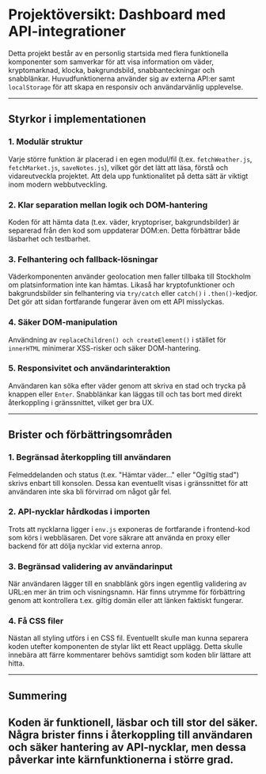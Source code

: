 # Projektöversikt: Dashboard med API-integrationer

Detta projekt består av en personlig startsida med flera funktionella komponenter som samverkar för att visa information om väder, kryptomarknad, klocka, bakgrundsbild, snabbanteckningar och snabblänkar. Huvudfunktionerna använder sig av externa API:er samt `localStorage` för att skapa en responsiv och användarvänlig upplevelse.

---

## Styrkor i implementationen

### 1. **Modulär struktur**
Varje större funktion är placerad i en egen modul/fil (t.ex. `fetchWeather.js`, `fetchMarket.js`, `saveNotes.js`), vilket gör det lätt att läsa, förstå och vidareutveckla projektet. Att dela upp funktionalitet på detta sätt är viktigt inom modern webbutveckling.

### 2. **Klar separation mellan logik och DOM-hantering**
Koden för att hämta data (t.ex. väder, kryptopriser, bakgrundsbilder) är separerad från den kod som uppdaterar DOM:en. Detta förbättrar både läsbarhet och testbarhet.

### 3. **Felhantering och fallback-lösningar**
Väderkomponenten använder geolocation men faller tillbaka till Stockholm om platsinformation inte kan hämtas. Likaså har kryptofunktioner och bakgrundsbilder sin felhantering via `try/catch` eller `catch()` i `.then()`-kedjor. Det gör att sidan fortfarande fungerar även om ett API misslyckas.

### 4. **Säker DOM-manipulation**
Användning av `replaceChildren() och createElement()` i stället för `innerHTML` minimerar XSS-risker och säker DOM-hantering.

### 5. **Responsivitet och användarinteraktion**
Användaren kan söka efter väder genom att skriva en stad och trycka på knappen eller `Enter`. Snabblänkar kan läggas till och tas bort med direkt återkoppling i gränssnittet, vilket ger bra UX.

---

## Brister och förbättringsområden

### 1. **Begränsad återkoppling till användaren**
Felmeddelanden och status (t.ex. "Hämtar väder..." eller "Ogiltig stad") skrivs enbart till konsolen. Dessa kan eventuellt visas i gränssnittet för att användaren inte ska bli förvirrad om något går fel.

### 2. **API-nycklar hårdkodas i importen**
Trots att nycklarna ligger i `env.js` exponeras de fortfarande i frontend-kod som körs i webbläsaren. Det vore säkrare att använda en proxy eller backend för att dölja nycklar vid externa anrop.

### 3. **Begränsad validering av användarinput**
När användaren lägger till en snabblänk görs ingen egentlig validering av URL:en mer än trim och visningsnamn. Här finns utrymme för förbättring genom att kontrollera t.ex. giltig domän eller att länken faktiskt fungerar.

### 4. **Få CSS filer** 
Nästan all styling utförs i en CSS fil. Eventuellt skulle man kunna separera koden utefter komponenten de stylar likt ett React upplägg. Detta skulle innebära att färre kommentarer behövs samtidigt som koden blir lättare att hitta. 

---

## Summering

Koden är funktionell, läsbar och till stor del säker. Några brister finns i återkoppling till användaren och säker hantering av API-nycklar, men dessa påverkar inte kärnfunktionerna i större grad. 
---

